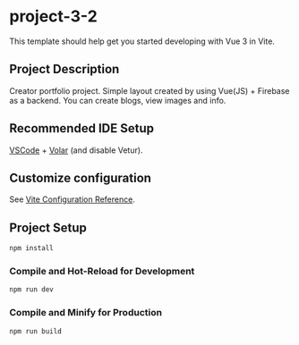 # project-3-2
This template should help get you started developing with Vue 3 in Vite.

## Project Description
Creator portfolio project. Simple layout created by using Vue(JS) + Firebase as a backend.
You can create blogs, view images and info.


## Recommended IDE Setup

[VSCode](https://code.visualstudio.com/) + [Volar](https://marketplace.visualstudio.com/items?itemName=Vue.volar) (and disable Vetur).

## Customize configuration

See [Vite Configuration Reference](https://vite.dev/config/).

## Project Setup

```sh
npm install
```

### Compile and Hot-Reload for Development

```sh
npm run dev
```

### Compile and Minify for Production

```sh
npm run build
```

